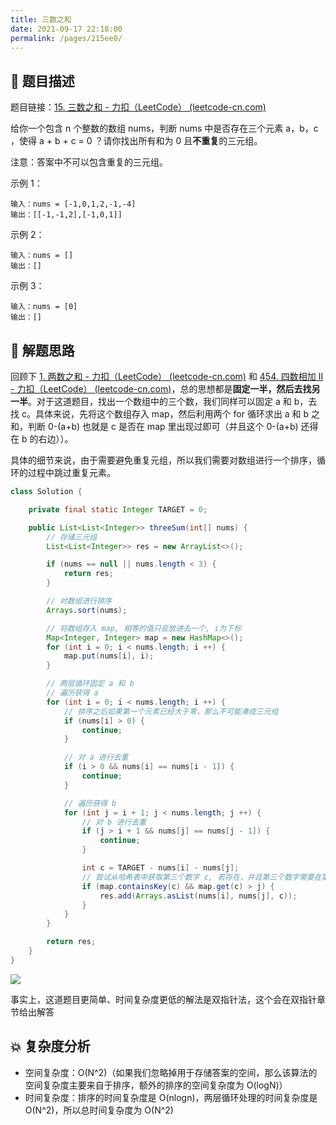 ```yaml
---
title: 三数之和
date: 2021-09-17 22:18:00
permalink: /pages/215ee0/
---
```


## 📃 题目描述

题目链接：[15. 三数之和 - 力扣（LeetCode） (leetcode-cn.com)](https://leetcode-cn.com/problems/3sum/)

给你一个包含 n 个整数的数组 nums，判断 nums 中是否存在三个元素 a，b，c ，使得 a + b + c = 0 ？请你找出所有和为 0 且**不重复**的三元组。

注意：答案中不可以包含重复的三元组。

示例 1：

```
输入：nums = [-1,0,1,2,-1,-4]
输出：[[-1,-1,2],[-1,0,1]]
```

示例 2：

```
输入：nums = []
输出：[]
```

示例 3：

```
输入：nums = [0]
输出：[]
```

## 🔔 解题思路

回顾下 [1. 两数之和 - 力扣（LeetCode） (leetcode-cn.com)](https://leetcode-cn.com/problems/two-sum/) 和 [454. 四数相加 II - 力扣（LeetCode） (leetcode-cn.com)](https://leetcode-cn.com/problems/4sum-ii/)，总的思想都是**固定一半，然后去找另一半**。对于这道题目，找出一个数组中的三个数，我们同样可以固定 a 和 b，去找 c。具体来说，先将这个数组存入 map，然后利用两个 for 循环求出 a 和 b 之和，判断 0-(a+b) 也就是 c 是否在 map 里出现过即可（并且这个 0-(a+b) 还得在 b 的右边））。

具体的细节来说，由于需要避免重复元组，所以我们需要对数组进行一个排序，循环的过程中跳过重复元素。


```java
class Solution {

    private final static Integer TARGET = 0;

    public List<List<Integer>> threeSum(int[] nums) {
        // 存储三元组
        List<List<Integer>> res = new ArrayList<>();

        if (nums == null || nums.length < 3) {
            return res;
        }

        // 对数组进行排序
        Arrays.sort(nums);

        // 将数组存入 map, 相等的值只会放进去一个, i为下标
        Map<Integer, Integer> map = new HashMap<>();
        for (int i = 0; i < nums.length; i ++) {
            map.put(nums[i], i);
        }

        // 两层循环固定 a 和 b
        // 遍历获得 a
        for (int i = 0; i < nums.length; i ++) {
            // 排序之后如果第一个元素已经大于零，那么不可能凑成三元组
            if (nums[i] > 0) {
                continue;
            }

            // 对 a 进行去重
            if (i > 0 && nums[i] == nums[i - 1]) {
                continue;
            }

            // 遍历获得 b
            for (int j = i + 1; j < nums.length; j ++) {
                // 对 b 进行去重
                if (j > i + 1 && nums[j] == nums[j - 1]) {
                    continue;
                }

                int c = TARGET - nums[i] - nums[j];
                // 尝试从哈希表中获取第三个数字 c, 若存在，并且第三个数字需要在第二个数字右侧(防止重复)
                if (map.containsKey(c) && map.get(c) > j) {
                    res.add(Arrays.asList(nums[i], nums[j], c));
                }
            }
        }

        return res;
    }
}
```

![](https://cs-wiki.oss-cn-shanghai.aliyuncs.com/img/20210917232226.png)

事实上，这道题目更简单、时间复杂度更低的解法是双指针法，这个会在双指针章节给出解答

## 💥 复杂度分析

- 空间复杂度：O(N^2)（如果我们忽略掉用于存储答案的空间，那么该算法的空间复杂度主要来自于排序，额外的排序的空间复杂度为 O(logN)）
- 时间复杂度：排序的时间复杂度是 O(nlogn)，两层循环处理的时间复杂度是 O(N^2)，所以总时间复杂度为 O(N^2)